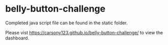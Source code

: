 # belly-button-challenge

Completed java script file can be found in the static folder.

Please vist https://carsony123.github.io/belly-button-challenge/   to view the dashboard.
